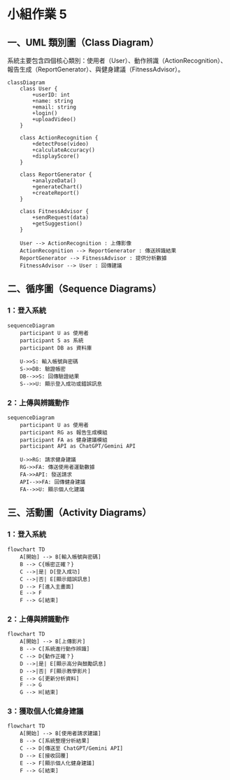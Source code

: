 # 小組作業 5

## 一、UML 類別圖（Class Diagram）

系統主要包含四個核心類別：使用者（User）、動作辨識（ActionRecognition）、報告生成（ReportGenerator）、與健身建議（FitnessAdvisor）。

```mermaid
classDiagram
    class User {
        +userID: int
        +name: string
        +email: string
        +login()
        +uploadVideo()
    }

    class ActionRecognition {
        +detectPose(video)
        +calculateAccuracy()
        +displayScore()
    }

    class ReportGenerator {
        +analyzeData()
        +generateChart()
        +createReport()
    }

    class FitnessAdvisor {
        +sendRequest(data)
        +getSuggestion()
    }

    User --> ActionRecognition : 上傳影像
    ActionRecognition --> ReportGenerator : 傳送辨識結果
    ReportGenerator --> FitnessAdvisor : 提供分析數據
    FitnessAdvisor --> User : 回傳建議
```

## 二、循序圖（Sequence Diagrams）

### 1：登入系統

```mermaid
sequenceDiagram
    participant U as 使用者
    participant S as 系統
    participant DB as 資料庫

    U->>S: 輸入帳號與密碼
    S->>DB: 驗證帳密
    DB-->>S: 回傳驗證結果
    S-->>U: 顯示登入成功或錯誤訊息
```

### 2：上傳與辨識動作

```mermaid
sequenceDiagram
    participant U as 使用者
    participant RG as 報告生成模組
    participant FA as 健身建議模組
    participant API as ChatGPT/Gemini API

    U->>RG: 請求健身建議
    RG->>FA: 傳送使用者運動數據
    FA->>API: 發送請求
    API-->>FA: 回傳健身建議
    FA-->>U: 顯示個人化建議

```

## 三、活動圖（Activity Diagrams）

### 1：登入系統

```mermaid
flowchart TD
    A[開始] --> B[輸入帳號與密碼]
    B --> C{帳密正確？}
    C -->|是| D[登入成功]
    C -->|否| E[顯示錯誤訊息]
    D --> F[進入主畫面]
    E --> F
    F --> G[結束]
```

### 2：上傳與辨識動作

```mermaid
flowchart TD
    A[開始] --> B[上傳影片]
    B --> C[系統進行動作辨識]
    C --> D{動作正確？}
    D -->|是| E[顯示高分與鼓勵訊息]
    D -->|否| F[顯示教學影片]
    E --> G[更新分析資料]
    F --> G
    G --> H[結束]
```
### 3：獲取個人化健身建議

```mermaid
flowchart TD
    A[開始] --> B[使用者請求建議]
    B --> C[系統整理分析結果]
    C --> D[傳送至 ChatGPT/Gemini API]
    D --> E[接收回覆]
    E --> F[顯示個人化健身建議]
    F --> G[結束]
```
